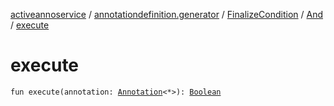 [activeannoservice](../../../index.md) / [annotationdefinition.generator](../../index.md) / [FinalizeCondition](../index.md) / [And](index.md) / [execute](./execute.md)

# execute

`fun execute(annotation: `[`Annotation`](../../../document.annotation/-annotation.md)`<*>): `[`Boolean`](https://kotlinlang.org/api/latest/jvm/stdlib/kotlin/-boolean/index.html)